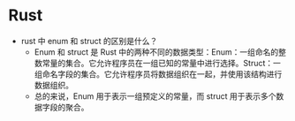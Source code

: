 # Rust
- rust 中 enum 和 struct 的区别是什么？
	- Enum 和 struct 是 Rust 中的两种不同的数据类型：Enum：一组命名的整数常量的集合。它允许程序员在一组已知的常量中进行选择。Struct：一组命名字段的集合。它允许程序员将数据组织在一起，并使用该结构进行数据组织。
	- 总的来说，Enum 用于表示一组预定义的常量，而 struct 用于表示多个数据字段的聚合。
